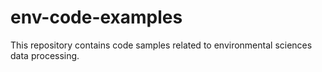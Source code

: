 # env-code-examples
This repository contains code samples related to environmental sciences data processing.
